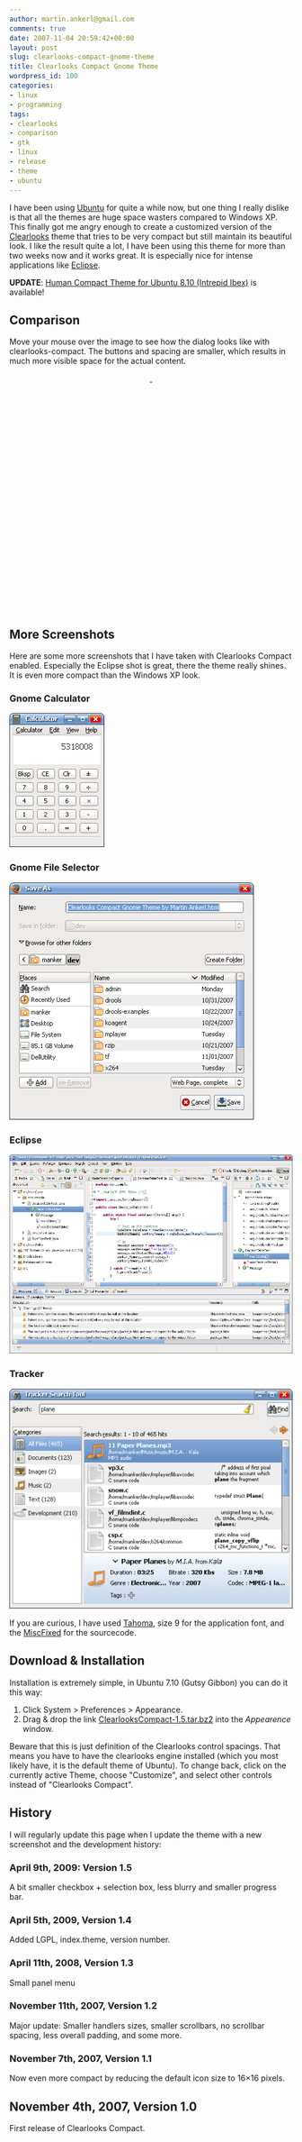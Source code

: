 ```yaml
---
author: martin.ankerl@gmail.com
comments: true
date: 2007-11-04 20:59:42+00:00
layout: post
slug: clearlooks-compact-gnome-theme
title: Clearlooks Compact Gnome Theme
wordpress_id: 100
categories:
- linux
- programming
tags:
- clearlooks
- comparison
- gtk
- linux
- release
- theme
- ubuntu
---
```


I have been using [Ubuntu](http://www.ubuntu.com/) for quite a while now, but one thing I really dislike is that all the themes are huge space wasters compared to Windows XP. This finally got me angry enough to create a customized version of the [Clearlooks](http://clearlooks.sourceforge.net/) theme that tries to be very compact but still maintain its beautiful look. I like the result quite a lot, I have been using this theme for more than two weeks now and it works great. It is especially nice for intense applications like [Eclipse](http://www.eclipse.org).

**UPDATE**: [Human Compact Theme for Ubuntu 8.10 (Intrepid Ibex)](/2008/11/04/human-compact-themes-for-ubuntu-810/) is available!


## Comparison

Move your mouse over the image to see how the dialog looks like with clearlooks-compact. The buttons and spacing are smaller, which results in much more visible space for the actual content.


<style type="text/css">
<!--
#clearlooks a {
    display:block;
    background-image:url(/img/2007/11/clearlooks.png);
    width:435px;
    height:421px;
}
#clearlooks a:hover {
    background-image:url(/img/2007/11/clearlooks-compact.png);
}
-->
</style>

<center>
    <div id="clearlooks">
        <a href="#">&nbsp;</a>
    </div>
</center>


## More Screenshots

Here are some more screenshots that I have taken with Clearlooks Compact enabled. Especially the Eclipse shot is great, there the theme really shines. It is even more compact than the Windows XP look.

### Gnome Calculator
![Gnome Calculator](/img/2007/11/calc.png)

### Gnome File Selector
![Gnome File Selector](/img//2007/11/clearlooks-compact.png)

### Eclipse
![Eclipse with Compact Theme](/img/2007/11/eclipse-compact.png)

### Tracker
![Tracker Search Tool](/img/2007/11/tracker.png)


If you are curious, I have used [Tahoma](http://www.google.at/search?q=tahoma+ttf), size 9 for the application font, and the [MiscFixed](https://www.google.com/search?q=miscfixed++ttf) for the sourcecode.


## Download & Installation

Installation is extremely simple, in Ubuntu 7.10 (Gutsy Gibbon) you can do it this way:


1. Click System > Preferences > Appearance.
1. Drag & drop the link [ClearlooksCompact-1.5.tar.bz2](/files/2007/11/ClearlooksCompact-1.5.tar.bz2) into the *Appearence* window.

Beware that this is just definition of the Clearlooks control spacings. That means you have to have the clearlooks engine installed (which you most likely have, it is the default theme of Ubuntu). To change back, click on the currently active Theme, choose "Customize", and select other controls instead of "Clearlooks Compact".


## History

I will regularly update this page when I update the theme with a new screenshot and the development history:

### April 9th, 2009: Version 1.5
A bit smaller checkbox + selection box, less blurry and smaller progress bar.

### April 5th, 2009, Version 1.4
Added LGPL, index.theme, version number.

### April 11th, 2008, Version 1.3
Small panel menu

### November 11th, 2007, Version 1.2
Major update: Smaller handlers sizes, smaller scrollbars, no scrollbar spacing, less overall padding, and some more.

### November 7th, 2007, Version 1.1
Now even more compact by reducing the default icon size to 16×16 pixels.

## November 4th, 2007, Version 1.0
First release of Clearlooks Compact.